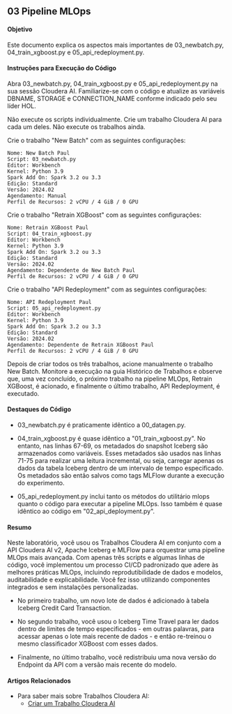 ## 03 Pipeline MLOps

#### Objetivo

Este documento explica os aspectos mais importantes de 03_newbatch.py, 04_train_xgboost.py e 05_api_redeployment.py.

#### Instruções para Execução do Código

Abra 03_newbatch.py, 04_train_xgboost.py e 05_api_redeployment.py na sua sessão Cloudera AI. Familiarize-se com o código e atualize as variáveis DBNAME, STORAGE e CONNECTION_NAME conforme indicado pelo seu líder HOL.

Não execute os scripts individualmente. Crie um trabalho Cloudera AI para cada um deles. Não execute os trabalhos ainda.

Crie o trabalho "New Batch" com as seguintes configurações:

```
Nome: New Batch Paul
Script: 03_newbatch.py
Editor: Workbench
Kernel: Python 3.9
Spark Add On: Spark 3.2 ou 3.3
Edição: Standard
Versão: 2024.02
Agendamento: Manual
Perfil de Recursos: 2 vCPU / 4 GiB / 0 GPU
```

Crie o trabalho "Retrain XGBoost" com as seguintes configurações:

```
Nome: Retrain XGBoost Paul
Script: 04_train_xgboost.py
Editor: Workbench
Kernel: Python 3.9
Spark Add On: Spark 3.2 ou 3.3
Edição: Standard
Versão: 2024.02
Agendamento: Dependente de New Batch Paul
Perfil de Recursos: 2 vCPU / 4 GiB / 0 GPU
```

Crie o trabalho "API Redeployment" com as seguintes configurações:

```
Nome: API Redeployment Paul
Script: 05_api_redeployment.py
Editor: Workbench
Kernel: Python 3.9
Spark Add On: Spark 3.2 ou 3.3
Edição: Standard
Versão: 2024.02
Agendamento: Dependente de Retrain XGBoost Paul
Perfil de Recursos: 2 vCPU / 4 GiB / 0 GPU
```

Depois de criar todos os três trabalhos, acione manualmente o trabalho New Batch. Monitore a execução na guia Histórico de Trabalhos e observe que, uma vez concluído, o próximo trabalho na pipeline MLOps, Retrain XGBoost, é acionado, e finalmente o último trabalho, API Redeployment, é executado.

#### Destaques do Código

* 03_newbatch.py é praticamente idêntico a 00_datagen.py.

* 04_train_xgboost.py é quase idêntico a "01_train_xgboost.py". No entanto, nas linhas 67-69, os metadados do snapshot Iceberg são armazenados como variáveis. Esses metadados são usados nas linhas 71-75 para realizar uma leitura incremental, ou seja, carregar apenas os dados da tabela Iceberg dentro de um intervalo de tempo especificado. Os metadados são então salvos como tags MLFlow durante a execução do experimento.

* 05_api_redeployment.py inclui tanto os métodos do utilitário mlops quanto o código para executar a pipeline MLOps. Isso também é quase idêntico ao código em "02_api_deployment.py".

#### Resumo

Neste laboratório, você usou os Trabalhos Cloudera AI em conjunto com a API Cloudera AI v2, Apache Iceberg e MLFlow para orquestrar uma pipeline MLOps mais avançada. Com apenas três scripts e algumas linhas de código, você implementou um processo CI/CD padronizado que adere às melhores práticas MLOps, incluindo reprodutibilidade de dados e modelos, auditabilidade e explicabilidade. Você fez isso utilizando componentes integrados e sem instalações personalizadas.

* No primeiro trabalho, um novo lote de dados é adicionado à tabela Iceberg Credit Card Transaction.

* No segundo trabalho, você usou o Iceberg Time Travel para ler dados dentro de limites de tempo especificados - em outras palavras, para acessar apenas o lote mais recente de dados - e então re-treinou o mesmo classificador XGBoost com esses dados.

* Finalmente, no último trabalho, você redistribuiu uma nova versão do Endpoint da API com a versão mais recente do modelo.

#### Artigos Relacionados

* Para saber mais sobre Trabalhos Cloudera AI:
  * [Criar um Trabalho Cloudera AI](https://docs.cloudera.com/machine-learning/cloud/jobs-pipelines/topics/ml-creating-a-job-c.html)
